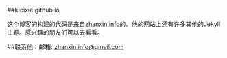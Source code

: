 ##luoixie.github.io

这个博客的构建的代码是来自<a href="http://www.zhanxin.info" target="_blank" title="掌心">zhanxin.info</a>的。他的网站上还有许多其他的Jekyll主题。感兴趣的朋友们可以去看看。

##联系他：邮箱: zhanxin.info@gmail.com

